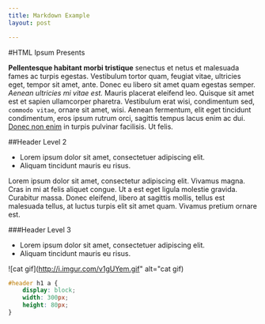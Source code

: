 ```yaml
---
title: Markdown Example
layout: post

---
```


#HTML Ipsum Presents
	       
**Pellentesque habitant morbi tristique** senectus et netus et malesuada fames ac turpis egestas. Vestibulum tortor quam, feugiat vitae, ultricies eget, tempor sit amet, ante. Donec eu libero sit amet quam egestas semper. *Aenean ultricies mi vitae est.* Mauris placerat eleifend leo. Quisque sit amet est et sapien ullamcorper pharetra. Vestibulum erat wisi, condimentum sed, `commodo vitae`, ornare sit amet, wisi. Aenean fermentum, elit eget tincidunt condimentum, eros ipsum rutrum orci, sagittis tempus lacus enim ac dui. <a href="#">Donec non enim</a> in turpis pulvinar facilisis. Ut felis.
 
##Header Level 2

   * Lorem ipsum dolor sit amet, consectetuer adipiscing elit.
   * Aliquam tincidunt mauris eu risus.

 
Lorem ipsum dolor sit amet, consectetur adipiscing elit. Vivamus magna. Cras in mi at felis aliquet congue. Ut a est eget ligula molestie gravida. Curabitur massa. Donec eleifend, libero at sagittis mollis, tellus est malesuada tellus, at luctus turpis elit sit amet quam. Vivamus pretium ornare est.
 
###Header Level 3
 

   * Lorem ipsum dolor sit amet, consectetuer adipiscing elit.
   * Aliquam tincidunt mauris eu risus.

 
![cat gif](http://i.imgur.com/v1gUYem.gif" alt="cat gif)
 
```css
#header h1 a { 
	display: block; 
	width: 300px; 
	height: 80px; 
}
```
